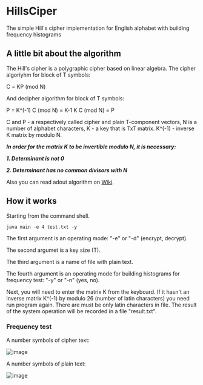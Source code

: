  # HillsCiper
The simple Hill's cipher  implementation for English alphabet with building frequency histograms
## A little bit about the algorithm
The Hill's cipher is a polygraphic cipher based on linear algebra.
The cipher algoriyhm for block of T symbols:

C = KP (mod N)

And decipher algorithm for block of T symbols:

P = K^(-1) C (mod N) = K-1 K C (mod N) = P

C and P - a respectively called cipher and plain T-component vectors, N is a number of alphabet characters, K - a key that is TxT matrix. K^(-1) - inverse K matrix by modulo N. 

***In order for the matrix K to be invertible modulo N, it is necessary:***

***1. Determinant is not 0***

***2. Determinant has no common divisors with N***

Also you can read adout algorithm on [Wiki](https://en.wikipedia.org/wiki/Hill_cipher).

## How it works

Starting from the command shell.

```
java main -e 4 test.txt -y
```

 The first argument is an operating mode: "-e" or "-d" (encrypt, decrypt).
 
 The second argumet is a key size (T).
 
 The third argument is a name of file with plain text.
 
 The fourth argument is an operating mode for building histograms for frequency test: "-y" or "-n" (yes, no).
 
Next, you will need to enter the matrix K from the keyboard. If it hasn't an inverse matrix K^(-1) by modulo 26 (number of latin characters) you need run program again. There are must be only latin characters in file. The result of the system operation will be recorded in a file "result.txt".

### Frequency test

A number symbols of cipher text: 

![image](https://user-images.githubusercontent.com/115879518/207670420-8a09da2b-87fa-4609-92d9-533ac2f653e6.png)

A number symbols of plain text: 

![image](https://user-images.githubusercontent.com/115879518/207670581-cb79954c-0e3e-4452-93f0-cd5944e0c475.png)
